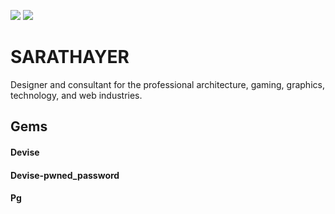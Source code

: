 <a href="https://codeclimate.com/repos/5f4ec32b952dee01b70001fd/maintainability"><img src="https://api.codeclimate.com/v1/badges/c9b86d84e966790b8bca/maintainability" /></a>
<a href="https://codeclimate.com/repos/5f4ec32b952dee01b70001fd/test_coverage"><img src="https://api.codeclimate.com/v1/badges/c9b86d84e966790b8bca/test_coverage" /></a>
# SARATHAYER

Designer and consultant for the professional architecture, gaming, graphics, technology, and web industries.

## Gems

#### Devise

#### Devise-pwned_password

#### Pg
